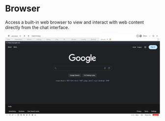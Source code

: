 # Browser

Access a built-in web browser to view and interact with web content directly from the chat interface.

![Browser](../../../../static/img/browser.png)